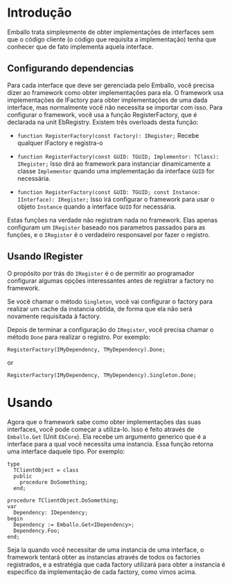 # Introdução #

Emballo trata simplesmente de obter implementações de interfaces sem que o código cliente (o código que requisita a implementação) tenha que conhecer que de fato implementa aquela interface.

## Configurando dependencias ##

Para cada interface que deve ser gerenciada pelo Emballo, você precisa dizer ao framework como obter implementações para ela. O framework usa implementações de IFactory para obter implementações de uma dada interface, mas normalmente você não necessita se importar com isso. Para configurar o framework, você usa a função RegisterFactory, que é declarada na unit EbRegistry. Existem três overloads desta função:

  * `function RegisterFactory(const Factory): IRegister;`
Recebe qualquer IFactory e registra-o

  * `function RegisterFactory(const GUID: TGUID; Implementor: TClass): IRegister;`
Isso dirá ao framework para instanciar dinamicamente a classe `Implementor` quando uma implementação da interface `GUID` for necessária.

  * `function RegisterFactory(const GUID: TGUID; const Instance: IInterface): IRegister;`
Isso irá configurar o framework para usar o objeto `Instance` quando a interface `GUID` for necessária.

Estas funções na verdade não registram nada no framework. Elas apenas configuram um `IRegister` baseado nos parametros passados para as funções, e o `IRegister` é o verdadeiro responsavel por fazer o registro.

## Usando IRegister ##

O propósito por trás do `IRegister` é o de permitir ao programador configurar algumas opções interessantes antes de registrar a factory no framework.

Se você chamar o método `Singleton`, você vai configurar o factory para realizar um cache da instancia obtida, de forma que ela não será novamente requisitada à factory.

Depois de terminar a configuração do `IRegister`, você precisa chamar o método `Done` para realizar o registro. Por exemplo:

```
RegisterFactory(IMyDependency, TMyDependency).Done;
```
or
```
RegisterFactory(IMyDependency, TMyDependency).Singleton.Done;
```

# Usando #

Agora que o framework sabe como obter implementações das suas interfaces, você pode começar a utiliza-lo. Isso é feito através de `Emballo.Get` (Unit `EbCore`). Ela recebe um argumento generico que é a interface para a qual você necessita uma instancia. Essa função retorna uma interface daquele tipo.
Por exemplo:
```
type
  TClientObject = class
  public
    procedure DoSomething;
  end;

procedure TClientObject.DoSomething;
var
  Dependency: IDependency;
begin
  Dependency := Emballo.Get<IDependency>;
  Dependency.Foo;
end;
```

Seja la quando você necessitar de uma instancia de uma interface, o framework tentará obter as instancias através de todos os factories registrados, e a estratégia que cada factory utilizará para obter a instancia é especifico da implementação de cada factory, como vimos acima.